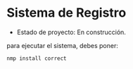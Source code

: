 <h1> Sistema de Registro </h1>

- Estado de proyecto: En construcción.

para ejecutar el sistema, debes poner:

```nmp install correct```
